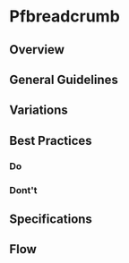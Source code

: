 # Pfbreadcrumb

## Overview

## General Guidelines

## Variations

## Best Practices

### Do

### Dont't

## Specifications

## Flow
